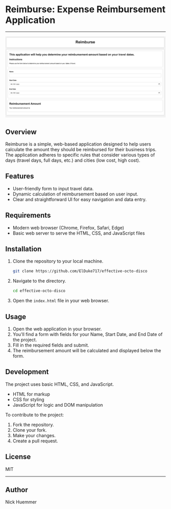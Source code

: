 # Reimburse: Expense Reimbursement Application

---

![Reimburse App](assets/img/reimburse_app_pic.png)

## Overview

Reimburse is a simple, web-based application designed to help users calculate the amount they should be reimbursed for their business trips. The application adheres to specific rules that consider various types of days (travel days, full days, etc.) and cities (low cost, high cost).

## Features

- User-friendly form to input travel data.
- Dynamic calculation of reimbursement based on user input.
- Clear and straightforward UI for easy navigation and data entry.

## Requirements

- Modern web browser (Chrome, Firefox, Safari, Edge)
- Basic web server to serve the HTML, CSS, and JavaScript files

## Installation

1. Clone the repository to your local machine.

   ```bash
   git clone https://github.com/ElDuke717/effective-octo-disco
   ```

2. Navigate to the directory.

   ```bash
   cd effective-octo-disco
   ```

3. Open the `index.html` file in your web browser.

## Usage

1. Open the web application in your browser.
2. You'll find a form with fields for your Name, Start Date, and End Date of the project.
3. Fill in the required fields and submit.
4. The reimbursement amount will be calculated and displayed below the form.

## Development

The project uses basic HTML, CSS, and JavaScript.

- HTML for markup
- CSS for styling
- JavaScript for logic and DOM manipulation

To contribute to the project:

1. Fork the repository.
2. Clone your fork.
3. Make your changes.
4. Create a pull request.

## License

MIT

---

## Author

Nick Huemmer
